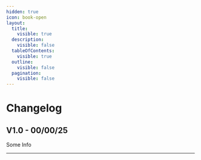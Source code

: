 ```yaml
---
hidden: true
icon: book-open
layout:
  title:
    visible: true
  description:
    visible: false
  tableOfContents:
    visible: true
  outline:
    visible: false
  pagination:
    visible: false
---
```


# Changelog

## V1.0 - 00/00/25

Some Info

***
